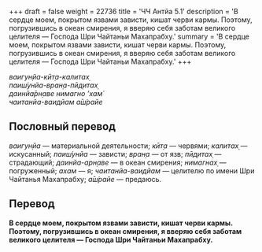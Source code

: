 +++
draft = false
weight = 22736
title = 'ЧЧ Антйа 5.1'
description = 'В сердце моем, покрытом язвами зависти, кишат черви кармы. Поэтому, погрузившись в океан смирения, я вверяю себя заботам великого целителя — Господа Шри Чайтаньи Махапрабху.'
summary = 'В сердце моем, покрытом язвами зависти, кишат черви кармы. Поэтому, погрузившись в океан смирения, я вверяю себя заботам великого целителя — Господа Шри Чайтаньи Махапрабху.'
+++

_ваигун̣йа-кӣт̣а-калитах̣  
паиш́унйа-вран̣а-пӣд̣итах̣  
даинйа̄рн̣аве нимагно ’хам̇  
чаитанйа-ваидйам а̄ш́райе_

## Пословный перевод

_ваигун̣йа_ — материальной деятельности; _кӣт̣а_ — червями; _калитах̣_ — искусанный; _паиш́унйа_ — зависти; _вран̣а_ — от язв; _пӣд̣итах̣_ — страдающий; _даинйа_\-_арн̣аве_ — в океан смирения; _нимагнах̣_ — погруженный; _ахам_ — я; _чаитанйа_\-_ваидйам_ — целителю по имени Шри Чайтанья Махапрабху; _а̄ш́райе_ — предаюсь.

## Перевод

**В сердце моем, покрытом язвами зависти, кишат черви кармы. Поэтому, погрузившись в океан смирения, я вверяю себя заботам великого целителя — Господа Шри Чайтаньи Махапрабху.**

